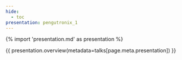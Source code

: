 ```yaml
---
hide:
  - toc
presentation: pengutronix_1
---
```


{% import 'presentation.md' as presentation %}

{{ presentation.overview(metadata=talks[page.meta.presentation]) }}


